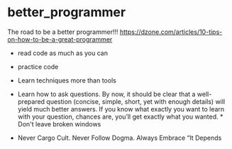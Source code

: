 # better_programmer
The road to be a better programmer!!!
https://dzone.com/articles/10-tips-on-how-to-be-a-great-programmer
* read code as much as you can
* practice code
* Learn techniques more than tools

* Learn how to ask questions.
  By now, it should be clear that a well-prepared question (concise, simple, short, yet with enough details) will yield much better answers. If you know what exactly you want to learn with your question, chances are, you’ll get exactly what you wanted.  * Don't leave broken windows
* Never Cargo Cult. Never Follow Dogma. Always Embrace “It Depends

